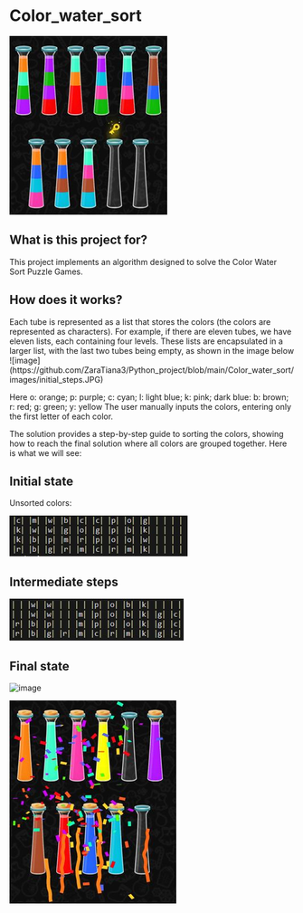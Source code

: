 <h1>Color_water_sort</h1>

![image](https://github.com/ZaraTiana3/Python_project/blob/main/Color_water_sort/images/beginning.JPG)

<h2>What is this project for?</h2>

This project implements an algorithm designed to solve the Color Water Sort Puzzle Games.

<h2>How does it works? </h2>
Each tube is represented as a list that stores the colors (the colors are represented as characters). For example, if there are eleven tubes, we have eleven lists, each containing four levels. These lists are encapsulated in a larger list, with the last two tubes being empty, as shown in the image below
![image](https://github.com/ZaraTiana3/Python_project/blob/main/Color_water_sort/images/initial_steps.JPG)

Here o: orange;  p: purple; c: cyan; l: light blue; k: pink; dark blue: b: brown; r: red; g: green; y: yellow 
The user manually inputs the colors, entering only the first letter of each color.

The solution provides a step-by-step guide to sorting the colors, showing how to reach the final solution where all colors are grouped together. Here is what we will see: 

<h2>Initial state </h2>
Unsorted colors: 

![image](https://github.com/ZaraTiana3/Python_project/blob/main/Color_water_sort/images/initial_steps.JPG)


<h2>Intermediate steps  </h2> 

![image](https://github.com/ZaraTiana3/Python_project/blob/main/Color_water_sort/images/intermediate_steps.JPG)


<h2>Final state </h2> 

![image](https://github.com/ZaraTiana3/Python_project/blob/mainColor_water_sort/images/final_steps.JPG)



![image](https://github.com/ZaraTiana3/Python_project/blob/main/Color_water_sort/images/ending.JPG)











